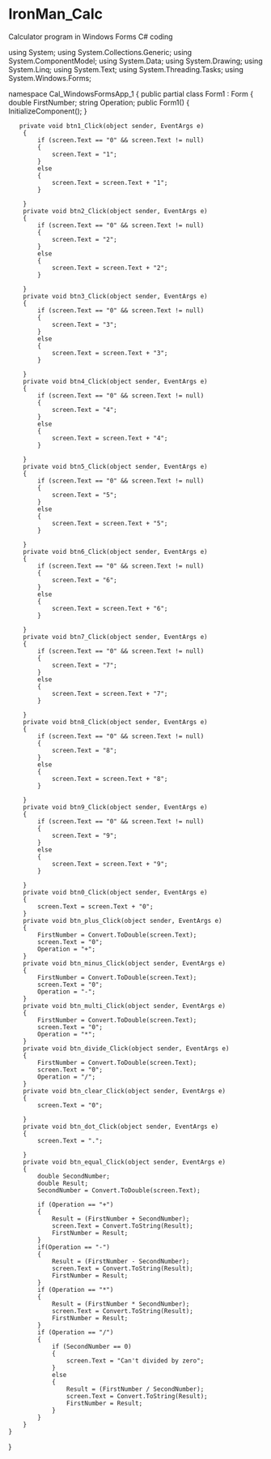# IronMan_Calc
Calculator program in Windows Forms
C# coding

using System;
using System.Collections.Generic;
using System.ComponentModel;
using System.Data;
using System.Drawing;
using System.Linq;
using System.Text;
using System.Threading.Tasks;
using System.Windows.Forms;

namespace Cal_WindowsFormsApp_1
{
    public partial class Form1 : Form
    {
        double FirstNumber;
        string Operation;
        public Form1()
        {
            InitializeComponent();
        }
       
       private void btn1_Click(object sender, EventArgs e)
        {
            if (screen.Text == "0" && screen.Text != null)
            {
                screen.Text = "1";
            }
            else
            {
                screen.Text = screen.Text + "1";
            }

        }
        private void btn2_Click(object sender, EventArgs e)
        {
            if (screen.Text == "0" && screen.Text != null)
            {
                screen.Text = "2";
            }
            else
            {
                screen.Text = screen.Text + "2";
            }

        }
        private void btn3_Click(object sender, EventArgs e)
        {
            if (screen.Text == "0" && screen.Text != null)
            {
                screen.Text = "3";
            }
            else
            {
                screen.Text = screen.Text + "3";
            }

        }
        private void btn4_Click(object sender, EventArgs e)
        {
            if (screen.Text == "0" && screen.Text != null)
            {
                screen.Text = "4";
            }
            else
            {
                screen.Text = screen.Text + "4";
            }

        }
        private void btn5_Click(object sender, EventArgs e)
        {
            if (screen.Text == "0" && screen.Text != null)
            {
                screen.Text = "5";
            }
            else
            {
                screen.Text = screen.Text + "5";
            }

        }
        private void btn6_Click(object sender, EventArgs e)
        {
            if (screen.Text == "0" && screen.Text != null)
            {
                screen.Text = "6";
            }
            else
            {
                screen.Text = screen.Text + "6";
            }

        }
        private void btn7_Click(object sender, EventArgs e)
        {
            if (screen.Text == "0" && screen.Text != null)
            {
                screen.Text = "7";
            }
            else
            {
                screen.Text = screen.Text + "7";
            }

        }
        private void btn8_Click(object sender, EventArgs e)
        {
            if (screen.Text == "0" && screen.Text != null)
            {
                screen.Text = "8";
            }
            else
            {
                screen.Text = screen.Text + "8";
            }

        }
        private void btn9_Click(object sender, EventArgs e)
        {
            if (screen.Text == "0" && screen.Text != null)
            {
                screen.Text = "9";
            }
            else
            {
                screen.Text = screen.Text + "9";
            }

        }
        private void btn0_Click(object sender, EventArgs e)
        {
            screen.Text = screen.Text + "0";
        }
        private void btn_plus_Click(object sender, EventArgs e)
        {
            FirstNumber = Convert.ToDouble(screen.Text);
            screen.Text = "0";
            Operation = "+";
        }
        private void btn_minus_Click(object sender, EventArgs e)
        {
            FirstNumber = Convert.ToDouble(screen.Text);
            screen.Text = "0";
            Operation = "-";
        }
        private void btn_multi_Click(object sender, EventArgs e)
        {
            FirstNumber = Convert.ToDouble(screen.Text);
            screen.Text = "0";
            Operation = "*";
        }
        private void btn_divide_Click(object sender, EventArgs e)
        {
            FirstNumber = Convert.ToDouble(screen.Text);
            screen.Text = "0";
            Operation = "/";
        }
        private void btn_clear_Click(object sender, EventArgs e)
        {
            screen.Text = "0";

        }
        private void btn_dot_Click(object sender, EventArgs e)
        {
            screen.Text = ".";

        }
        private void btn_equal_Click(object sender, EventArgs e)
        {
            double SecondNumber;
            double Result;
            SecondNumber = Convert.ToDouble(screen.Text);

            if (Operation == "+")
            {
                Result = (FirstNumber + SecondNumber);
                screen.Text = Convert.ToString(Result);
                FirstNumber = Result;
            }
            if(Operation == "-")
            {
                Result = (FirstNumber - SecondNumber);
                screen.Text = Convert.ToString(Result);
                FirstNumber = Result;
            }
            if (Operation == "*")
            {
                Result = (FirstNumber * SecondNumber);
                screen.Text = Convert.ToString(Result);
                FirstNumber = Result;
            }
            if (Operation == "/")
            {
                if (SecondNumber == 0)
                {
                    screen.Text = "Can't divided by zero";
                }
                else
                {
                    Result = (FirstNumber / SecondNumber);
                    screen.Text = Convert.ToString(Result);
                    FirstNumber = Result;
                }
            }
        }
    }
}
